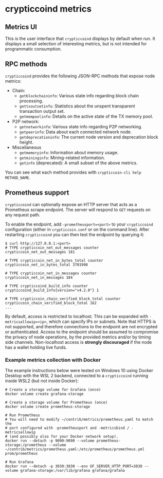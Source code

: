 # crypticcoind metrics

## Metrics UI

This is the user interface that `crypticcoind` displays by default when run. It
displays a small selection of interesting metrics, but is not intended for
programmatic consumption.

## RPC methods

`crypticcoind` provides the following JSON-RPC methods that expose node metrics:

- Chain:
  - `getblockchaininfo`: Various state info regarding block chain processing.
  - `gettxoutsetinfo`: Statistics about the unspent transparent transaction output set.
  - `getmempoolinfo`: Details on the active state of the TX memory pool.
- P2P network:
  - `getnetworkinfo`: Various state info regarding P2P networking.
  - `getpeerinfo`: Data about each connected network node.
  - `getdeprecationinfo`: The current node version and deprecation block height.
- Miscellaneous
  - `getmemoryinfo`: Information about memory usage.
  - `getmininginfo`: Mining-related information.
  - `getinfo` (deprecated): A small subset of the above metrics.

You can see what each method provides with `crypticcoin-cli help METHOD_NAME`.

## Prometheus support

`crypticcoind` can optionally expose an HTTP server that acts as a Prometheus scrape
endpoint. The server will respond to `GET` requests on any request path.

To enable the endpoint, add `-prometheusport=<port>` to your `crypticcoind`
configuration (either in `crypticcoin.conf` or on the command line). After
restarting `crypticcoind` you can then test the endpoint by querying it:

```
$ curl http://127.0.0.1:<port>
# TYPE crypticcoin_net_out_messages counter
crypticcoin_net_out_messages 181

# TYPE crypticcoin_net_in_bytes_total counter
crypticcoin_net_in_bytes_total 3701998

# TYPE crypticcoin_net_in_messages counter
crypticcoin_net_in_messages 184

# TYPE crypticcoind_build_info counter
crypticcoind_build_info{version="v4.2.0"} 1

# TYPE crypticcoin_chain_verified_block_total counter
crypticcoin_chain_verified_block_total 162
...
```

By default, access is restricted to localhost. This can be expanded with
`-metricsallowip=<ip>`, which can specify IPs or subnets. Note that HTTPS is not
supported, and therefore connections to the endpoint are not encrypted or
authenticated. Access to the endpoint should be assumed to compromise the
privacy of node operations, by the provided metrics and/or by timing side
channels. Non-localhost access is **strongly discouraged** if the node has a
wallet holding live funds.

### Example metrics collection with Docker

The example instructions below were tested on Windows 10 using Docker Desktop
with the WSL 2 backend, connected to a `crypticcoind` running inside WSL2 (but not
inside Docker):

```
# Create a storage volume for Grafana (once)
docker volume create grafana-storage

# Create a storage volume for Prometheus (once)
docker volume create prometheus-storage

# Run Prometheus
# You will need to modify ~/contrib/metrics/prometheus.yaml to match the
# port configured with -prometheusport and -metricsbind / -metricsallowip
# (and possibly also for your Docker network setup).
docker run --detach -p 9090:9090 --volume prometheus-storage:/prometheus --volume ~/contrib/metrics/prometheus.yaml:/etc/prometheus/prometheus.yml  prom/prometheus

# Run Grafana
docker run --detach -p 3030:3030 --env GF_SERVER_HTTP_PORT=3030 --volume grafana-storage:/var/lib/grafana grafana/grafana
```
